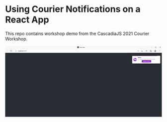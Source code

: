 # Using Courier Notifications on a React App

This repo contains workshop demo from the CascadiaJS 2021 Courier Workshop.


[![Workshop Progress](https://github.com/crislanarafael/cascadia-courier/blob/main/workshop-success.PNG)](https://www.youtube.com/watch?v=YIwCCQnZpGk)
